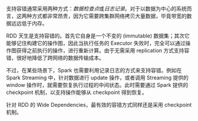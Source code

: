 支持容错通常采用两种方式：*数据检查点*或*日志记录*。对于以数据为中心的系统而言，这两种方式都非常昂贵，因为它需要跨集群网络拷贝大量数据，毕竟带宽的数据远远低于内存。

RDD 天生是支持容错的。首先它自身是一个不变的 (immutable) 数据集；其次它能够记住构建它的操作图，因此当执行任务的 Executor 失败时，完全可以通过操作图获得之前执行的操作，进行重新计算。由于无需采用 replication 方式支持容错，很好地降低了跨网络的数据传输成本。

不过，在某些场景下，Spark 也需要利用记录日志的方式来支持容错。例如在 Spark Streaming 中，针对数据进行 update 操作，或者调用 Streaming 提供的 window 操作时，就需要恢复执行过程的中间状态。此时需要通过 Spark 提供的 checkpoint 机制，以支持操作能够从 checkpoint 得到恢复。

针对 RDD 的 Wide Dependencies，最有效的容错方式同样还是采用 checkpoint 机制。